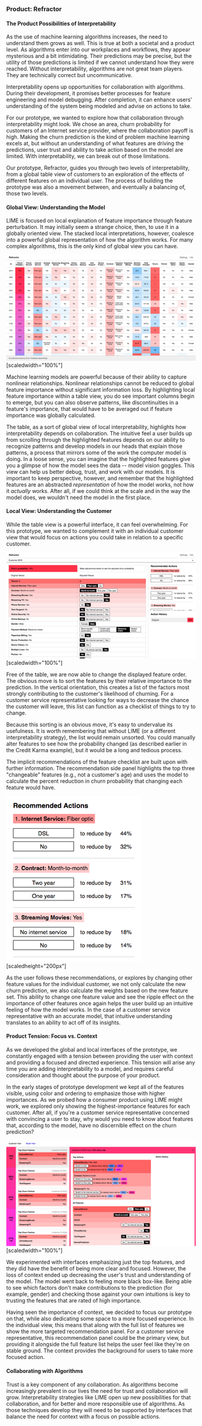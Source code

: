 ### Product: Refractor

#### The Product Possibilities of Interpretability

As the use of machine learning algorithms increases, the need to understand
them grows as well. This is true at both a societal and a product level. As
algorithms enter into our workplaces and workflows, they appear mysterious and
a bit intimidating. Their predictions may be precise, but the utility of those
predictions is limited if we cannot understand how they were reached. Without
interpretability, algorithms are not great team players. They are technically
correct but uncommunicative.

Interpretability opens up opportunities for collaboration with algorithms.
During their development, it promises better processes for feature engineering
and model debugging. After completion, it can enhance users' understanding of
the system being modeled and advise on actions to take.

For our prototype, we wanted to explore how that collaboration through
interpretability might look. We chose an area, churn probability for customers
of an Internet service provider, where the collaboration payoff is high. Making
the churn prediction is the kind of problem machine learning excels at, but
without an understanding of what features are driving the predictions, user
trust and ability to take action based on the model are limited. With
interpretability, we can break out of those limitations.

Our prototype, Refractor, guides you through two levels of interpretability, from a
global table view of customers to an exploration of the effects of different
features on an individual user. The process of building the prototype was also
a movement between, and eventually a balancing of, those two levels.

#### Global View: Understanding the Model

LIME is focused on local explanation of feature importance through feature
perturbation. It may initially seem a strange choice, then, to use it in a
globally oriented view. The stacked local interpretations, however, coalesce
into a powerful global representation of how the algorithm works. For many
complex algorithms, this is the only kind of global view you can have.

![The global table displays the churn precision (calculated by the model) and highlights in red and blue the importance of different features in making that prediction (as calculated by LIME). Columns can be sorted by value to explore the relationships across customers.](figures/4b-ps-1.png)[scaledwidth="100%"]

Machine learning models are powerful because of their ability to capture
nonlinear relationships. Nonlinear relationships cannot be reduced to global
feature importance without significant information loss. By highlighting local
feature importance within a table view, you do see important columns begin to
emerge, but you can also observe patterns, like discontinuities in a feature's
importance, that would have to be averaged out if feature importance was
globally calculated.

The table, as a sort of global view of local interpretability, highlights how
interpretability depends on collaboration. The intuitive feel a user builds up
from scrolling through the highlighted features depends on our ability to
recognize patterns and develop models in our heads that explain those
patterns, a process that mirrors some of the work the computer model is doing.
In a loose sense, you can imagine that the highlighted features give you a
glimpse of how the model sees the data -- model vision goggles. This view can
help us better debug, trust, and work with our models. It is important to keep
perspective, however, and remember that the highlighted features are an
abstracted _representation_ of how the model works, not how it _actually_
works. After all, if we could think at the scale and in the way the model
does, we wouldn't need the model in the first place.

#### Local View: Understanding the Customer

While the table view is a powerful interface, it can feel overwhelming. For
this prototype, we wanted to complement it with an individual customer view
that would focus on actions you could take in relation to a specific customer.

![The individual customer view shifts the focus from comparisons across customers to one particular customer.](figures/4b-ps-2.png)[scaledwidth="100%"]

Free of the table, we are now able to change the displayed feature order. The
obvious move is to sort the features by their relative importance to the
prediction. In the vertical orientation, this creates a list of the factors
most strongly contributing to the customer's likelihood of churning. For a
customer service representative looking for ways to decrease the chance the
customer will leave, this list can function as a checklist of things to try to
change.

Because this sorting is an obvious move, it's easy to undervalue its
usefulness. It is worth remembering that without LIME (or a different
interpretability strategy), the list would remain unsorted. You could manually
alter features to see how the probability changed (as described earlier in the
Credit Karma example), but it would be a long and tedious process.

The implicit recommendations of the feature checklist are built upon with
further information. The recommendation side panel highlights the top three
"changeable" features (e.g., not a customer's age) and uses the model to calculate the percent reduction in
churn probability that changing each feature would have.

![The recommendation sidebar highlights the top possible churn reduction actions.](figures/4b-ps-4.png)[scaledheight="200px"]

As the user follows these recommendations, or explores by changing other
feature values for the individual customer, we not only calculate the new churn
prediction, we also calculate the weights based on the new feature set. This
ability to change one feature value and see the ripple effect on the importance
of other features once again helps the user build up an intuitive feeling of
how the model works. In the case of a customer service representative with an
accurate model, that intuitive understanding translates to an ability to act
off of its insights.

#### Product Tension: Focus vs. Context

As we developed the global and local interfaces of the prototype, we constantly
engaged with a tension between providing the user with context and providing a
focused and directed experience. This tension will arise any time you are
adding interpretability to a model, and requires careful consideration and
thought about the purpose of your product.

In the early stages of prototype development we kept all of the features
visible, using color and ordering to emphasize those with higher importances.
As we probed how a consumer product using LIME might work, we explored only
showing the highest-importance features for each customer. After all, if you're
a customer service representative concerned with convincing a user to stay, why
would you need to know about features that, according to the model, have no
discernible effect on the churn prediction?

![Early interface experiments displayed only the top three features for each customer. The view was focused but provided the user with less context to understand the model.](figures/4b-ps-3.png)[scaledwidth="100%"]

We experimented with interfaces emphasizing just the top features, and they did
have the benefit of being more clear and focused. However, the loss of context
ended up decreasing the user's trust and understanding of the model. The model
went back to feeling more black box-like. Being able to see which factors don't
make contributions to the prediction (for example, gender) and checking those
against your own intuitions is key to trusting the features that are rated of
high importance.

Having seen the importance of context, we decided to focus our prototype on
that, while also dedicating some space to a more focused experience. In the
individual view, this means that along with the full list of features we show the more targeted recommendation panel. For a customer service representative, this recommendation panel could be the primary view, but
providing it alongside the full feature list helps the user feel like they're
on stable ground. The context provides the background for users to take more
focused action.

#### Collaborating with Algorithms

Trust is a key component of any collaboration. As algorithms become
increasingly prevalent in our lives the need for trust and collaboration will
grow. Interpretability strategies like LIME open up new possibilities for that
collaboration, and for better and more responsible use of algorithms. As those
techniques develop they will need to be supported by interfaces that balance
the need for context with a focus on possible actions.
